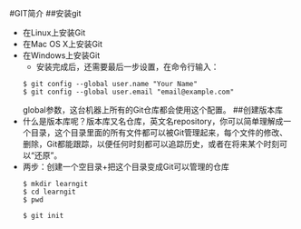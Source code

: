#GIT简介
##安装git
- 在Linux上安装Git
- 在Mac OS X上安装Git
- 在Windows上安装Git
    * 安装完成后，还需要最后一步设置，在命令行输入：
    ```
    $ git config --global user.name "Your Name"
    $ git config --global user.email "email@example.com"
    ```
    global参数，这台机器上所有的Git仓库都会使用这个配置。
##创建版本库
-   什么是版本库呢？版本库又名仓库，英文名repository，你可以简单理解成一个目录，这个目录里面的所有文件都可以被Git管理起来，每个文件的修改、删除，Git都能跟踪，以便任何时刻都可以追踪历史，或者在将来某个时刻可以“还原”。
-   两步：创建一个空目录+把这个目录变成Git可以管理的仓库
    ```
    $ mkdir learngit
    $ cd learngit
    $ pwd
    ```
    ```
    $ git init
    ```
